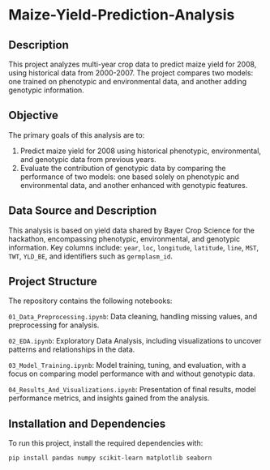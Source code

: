# Maize-Yield-Prediction-Analysis

## Description
This project analyzes multi-year crop data to predict maize yield for 2008, using historical data from 2000-2007. The project compares two models: one trained on phenotypic and environmental data, and another adding genotypic information.


## Objective
The primary goals of this analysis are to:

1. Predict maize yield for 2008 using historical phenotypic, environmental, and genotypic data from previous years.
2. Evaluate the contribution of genotypic data by comparing the performance of two models: one based solely on phenotypic and environmental data, and another enhanced with genotypic features.

## Data Source and Description
This analysis is based on yield data shared by Bayer Crop Science for the hackathon, encompassing phenotypic, environmental, and genotypic information. Key columns include:
`year`, `loc`, `longitude`, `latitude`, `line`, `MST`, `TWT`, `YLD_BE`, and identifiers such as `germplasm_id`.

## Project Structure
The repository contains the following notebooks:</p>
`01_Data_Preprocessing.ipynb`: Data cleaning, handling missing values, and preprocessing for analysis.</p>
`02_EDA.ipynb`: Exploratory Data Analysis, including visualizations to uncover patterns and relationships in the data.</p>
`03_Model_Training.ipynb`: Model training, tuning, and evaluation, with a focus on comparing model performance with and without genotypic data.</p>
`04_Results_And_Visualizations.ipynb`: Presentation of final results, model performance metrics, and insights gained from the analysis.</p>

## Installation and Dependencies
To run this project, install the required dependencies with:

```
pip install pandas numpy scikit-learn matplotlib seaborn
```
